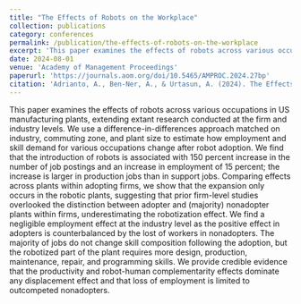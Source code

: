 ```yaml
---
title: "The Effects of Robots on the Workplace"
collection: publications
category: conferences
permalink: /publication/the-effects-of-robots-on-the-workplace
excerpt: 'This paper examines the effects of robots across various occupations in US manufacturing plants, extending extant research conducted at the firm and industry levels. We use a difference-in-differences approach matched on industry, commuting zone, and plant size to estimate how employment and skill demand for various occupations change after robot adoption. We find that the introduction of robots is associated with 150 percent increase in the number of job postings and an increase in employment of 15 percent; the increase is larger in production jobs than in support jobs. Comparing effects across plants within adopting firms, we show that the expansion only occurs in the robotic plants, suggesting that prior firm-level studies overlooked the distinction between adopter and (majority) nonadopter plants within firms, underestimating the robotization effect. We find a negligible employment effect at the industry level as the positive effect in adopters is counterbalanced by the lost of workers in nonadopters. The majority of jobs do not change skill composition following the adoption, but the robotized part of the plant requires more design, production, maintenance, repair, and programming skills. We provide credible evidence that the productivity and robot-human complementarity effects dominate any displacement effect and that loss of employment is limited to outcompeted nonadopters.'
date: 2024-08-01
venue: 'Academy of Management Proceedings'
paperurl: 'https://journals.aom.org/doi/10.5465/AMPROC.2024.27bp'
citation: 'Adrianto, A., Ben-Ner, A., & Urtasun, A. (2024). The Effects of Robots on the Workplace. In Academy of Management Proceedings (Vol. 2024, No. 1, p. 18345). Valhalla, NY 10595: Academy of Management.'
---
```


This paper examines the effects of robots across various occupations in US manufacturing plants, extending extant research conducted at the firm and industry levels. We use a difference-in-differences approach matched on industry, commuting zone, and plant size to estimate how employment and skill demand for various occupations change after robot adoption. We find that the introduction of robots is associated with 150 percent increase in the number of job postings and an increase in employment of 15 percent; the increase is larger in production jobs than in support jobs. Comparing effects across plants within adopting firms, we show that the expansion only occurs in the robotic plants, suggesting that prior firm-level studies overlooked the distinction between adopter and (majority) nonadopter plants within firms, underestimating the robotization effect. We find a negligible employment effect at the industry level as the positive effect in adopters is counterbalanced by the lost of workers in nonadopters. The majority of jobs do not change skill composition following the adoption, but the robotized part of the plant requires more design, production, maintenance, repair, and programming skills. We provide credible evidence that the productivity and robot-human complementarity effects dominate any displacement effect and that loss of employment is limited to outcompeted nonadopters.

